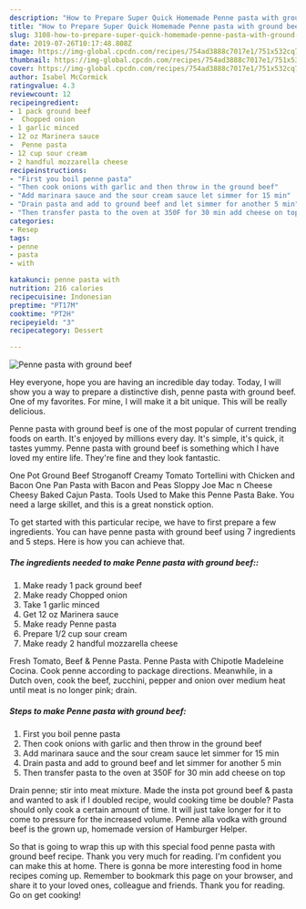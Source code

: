 ```yaml
---
description: "How to Prepare Super Quick Homemade Penne pasta with ground beef"
title: "How to Prepare Super Quick Homemade Penne pasta with ground beef"
slug: 3108-how-to-prepare-super-quick-homemade-penne-pasta-with-ground-beef
date: 2019-07-26T10:17:48.808Z
image: https://img-global.cpcdn.com/recipes/754ad3888c7017e1/751x532cq70/penne-pasta-with-ground-beef-recipe-main-photo.jpg
thumbnail: https://img-global.cpcdn.com/recipes/754ad3888c7017e1/751x532cq70/penne-pasta-with-ground-beef-recipe-main-photo.jpg
cover: https://img-global.cpcdn.com/recipes/754ad3888c7017e1/751x532cq70/penne-pasta-with-ground-beef-recipe-main-photo.jpg
author: Isabel McCormick
ratingvalue: 4.3
reviewcount: 12
recipeingredient:
- 1 pack ground beef
-  Chopped onion
- 1 garlic minced
- 12 oz Marinera sauce
-  Penne pasta
- 12 cup sour cream
- 2 handful mozzarella cheese
recipeinstructions:
- "First you boil penne pasta"
- "Then cook onions with garlic and then throw in the ground beef"
- "Add marinara sauce and the sour cream sauce let simmer for 15 min"
- "Drain pasta and add to ground beef and let simmer for another 5 min"
- "Then transfer pasta to the oven at 350F for 30 min add cheese on top"
categories:
- Resep
tags:
- penne
- pasta
- with

katakunci: penne pasta with
nutrition: 216 calories
recipecuisine: Indonesian
preptime: "PT17M"
cooktime: "PT2H"
recipeyield: "3"
recipecategory: Dessert

---
```



![Penne pasta with ground beef](https://img-global.cpcdn.com/recipes/754ad3888c7017e1/751x532cq70/penne-pasta-with-ground-beef-recipe-main-photo.jpg)

Hey everyone, hope you are having an incredible day today. Today, I will show you a way to prepare a distinctive dish, penne pasta with ground beef. One of my favorites. For mine, I will make it a bit unique. This will be really delicious.

Penne pasta with ground beef is one of the most popular of current trending foods on earth. It's enjoyed by millions every day. It's simple, it's quick, it tastes yummy. Penne pasta with ground beef is something which I have loved my entire life. They're fine and they look fantastic.

One Pot Ground Beef Stroganoff Creamy Tomato Tortellini with Chicken and Bacon One Pan Pasta with Bacon and Peas Sloppy Joe Mac n Cheese Cheesy Baked Cajun Pasta. Tools Used to Make this Penne Pasta Bake. You need a large skillet, and this is a great nonstick option.


To get started with this particular recipe, we have to first prepare a few ingredients. You can have penne pasta with ground beef using 7 ingredients and 5 steps. Here is how you can achieve that.

##### The ingredients needed to make Penne pasta with ground beef::

1. Make ready 1 pack ground beef
1. Make ready  Chopped onion
1. Take 1 garlic minced
1. Get 12 oz Marinera sauce
1. Make ready  Penne pasta
1. Prepare 1/2 cup sour cream
1. Make ready 2 handful mozzarella cheese


Fresh Tomato, Beef &amp; Penne Pasta. Penne Pasta with Chipotle Madeleine Cocina. Cook penne according to package directions. Meanwhile, in a Dutch oven, cook the beef, zucchini, pepper and onion over medium heat until meat is no longer pink; drain. 

##### Steps to make Penne pasta with ground beef:

1. First you boil penne pasta
1. Then cook onions with garlic and then throw in the ground beef
1. Add marinara sauce and the sour cream sauce let simmer for 15 min
1. Drain pasta and add to ground beef and let simmer for another 5 min
1. Then transfer pasta to the oven at 350F for 30 min add cheese on top


Drain penne; stir into meat mixture. Made the insta pot ground beef &amp; pasta and wanted to ask if I doubled recipe, would cooking time be double? Pasta should only cook a certain amount of time. It will just take longer for it to come to pressure for the increased volume. Penne alla vodka with ground beef is the grown up, homemade version of Hamburger Helper. 

So that is going to wrap this up with this special food penne pasta with ground beef recipe. Thank you very much for reading. I'm confident you can make this at home. There is gonna be more interesting food in home recipes coming up. Remember to bookmark this page on your browser, and share it to your loved ones, colleague and friends. Thank you for reading. Go on get cooking!
